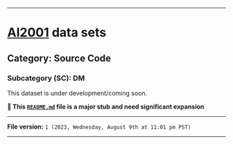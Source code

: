 
***

# [AI2001](https://github.com/seanpm2001/AI2001/) data sets

## Category: Source Code

### Subcategory (SC): DM

This dataset is under development/coming soon.

**🌱️ This [`README.md`](/README.md) file is a major stub and need significant expansion**

***

**File version:** `1 (2023, Wednesday, August 9th at 11:01 pm PST)`

***
